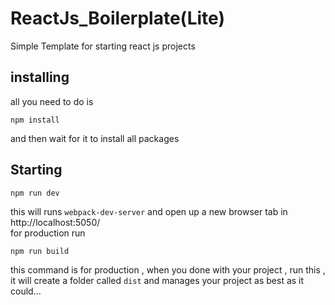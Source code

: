 # ReactJs_Boilerplate(Lite)
Simple Template for starting react js projects

## installing
all you need to do is
```
npm install
```
and then wait for it to install all packages

## Starting 
```
npm run dev
```
this will runs `webpack-dev-server` and open up a new browser tab in http://localhost:5050/<br>
for production run 
```
npm run build
```
this command is for production , when you done with your project , run this , it will create a folder called `dist` and manages your project as best as it could...
